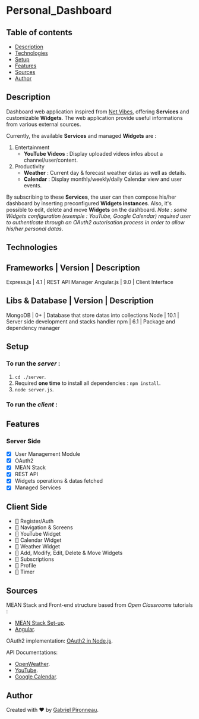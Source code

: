 # Personal_Dashboard

## Table of contents
* [Description](#description)
* [Technologies](#technologies)
* [Setup](#setup)
* [Features](#features)
* [Sources](#sources)
* [Author](#author)

## Description

Dashboard web application inspired from [Net Vibes](https://www.netvibes.com/en), offering **Services** and customizable **Widgets**.
The web application provide useful informations from various external sources.


Currently, the available **Services** and managed **Widgets** are :

1. Entertainment
    - **YouTube Videos** : Display uploaded videos infos about a channel/user/content.
2. Productivity
    - **Weather** : Current day & forecast weather datas as well as details.
    - **Calendar** : Display monthly/weekly/daily Calendar view and user events.

By subscribing to these **Services**, the user can then compose his/her dashboard by inserting preconfigured **Widgets instances**.
Also, it's possible to edit, delete and move **Widgets** on the dashboard.
_Note : some Widgets configuration (exemple : YouTube, Google Calendar) required user to authenticate through an OAuth2 autorisation process in order to allow his/her personal datas_.

## Technologies

Frameworks        | Version | Description
-----------------------------------------
Express.js        | 4.1     | REST API Manager
Angular.js        | 9.0     | Client Interface


Libs & Database   | Version | Description
------------------------------------------------------------------------
MongoDB           |  0+     | Database that store datas into collections
Node              | 10.1    | Server side development and stacks handler
npm               | 6.1     | Package and dependency manager

## Setup

### To run the *server* :

1. `cd ./server`.
1. Required __one time__ to install all dependencies : `npm install`.
2. `node server.js`.

### To run the *client* :

## Features

### Server Side

- [x] User Management Module
- [x] OAuth2
- [x] MEAN Stack
- [x] REST API
- [x] Widgets operations & datas fetched
- [x] Managed Services

## Client Side

- [] Register/Auth
- [] Navigation & Screens
- [] YouTube Widget
- [] Calendar Widget
- [] Weather Widget
- [] Add, Modify, Edit, Delete & Move Widgets
- [] Subscriptions
- [] Profile
- [] Timer

## Sources

MEAN Stack and Front-end structure based from _Open Classrooms_ tutorials :
- [MEAN Stack Set-up](https://openclassrooms.com/en/courses/5614116-go-full-stack-with-node-js-express-and-mongodb/exercises/2998).
- [Angular](https://openclassrooms.com/en/courses/4668271-developpez-des-applications-web-avec-angular/6730441-entrainez-vous-en-creant-une-application-de-type-blog).

OAuth2 implementation: [OAuth2 in Node.js](https://github.com/googleapis/google-api-nodejs-client#using-api-keys).

API Documentations:
- [OpenWeather](https://www.googleadservices.com/pagead/aclk?sa=L&ai=DChcSEwjZt6KRks3rAhVHBWAKHZeqBKUYABABGgJ0bQ&ohost=www.google.com&cid=CAESQeD21YxlghBge-Uvqs5IWKYgCoGxfHCL8n74UkVr9zsfSNbgGyEw77OM8aRJAx1Y6IuGRofvPimXWKfyiiN2DERA&sig=AOD64_3FfAkbfaVBCKtAedtoidV9WaFbxg&q&adurl&ved=2ahUKEwiVrZqRks3rAhWFNKYKHQASC34Q0Qx6BAgcEAE).
- [YouTube](https://developers.google.com/youtube/v3).
- [Google Calendar](https://developers.google.com/calendar).

## Author

Created with :heart: by [Gabriel Pironneau](https://github.com/WoshiWoshu/Personal_Dashboard).
